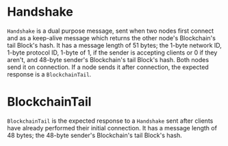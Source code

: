 # Handshake

`Handshake` is a dual purpose message, sent when two nodes first connect and as a keep-alive message which returns the other node's Blockchain's tail Block's hash. It has a message length of 51 bytes; the 1-byte network ID, 1-byte protocol ID, 1-byte of 1, if the sender is accepting clients or 0 if they aren't, and 48-byte sender's Blockchain's tail Block's hash. Both nodes send it on connection. If a node sends it after connection, the expected response is a `BlockchainTail`.

# BlockchainTail

`BlockchainTail` is the expected response to a `Handshake` sent after clients have already performed their initial connection. It has a message length of 48 bytes; the 48-byte sender's Blockchain's tail Block's hash.
